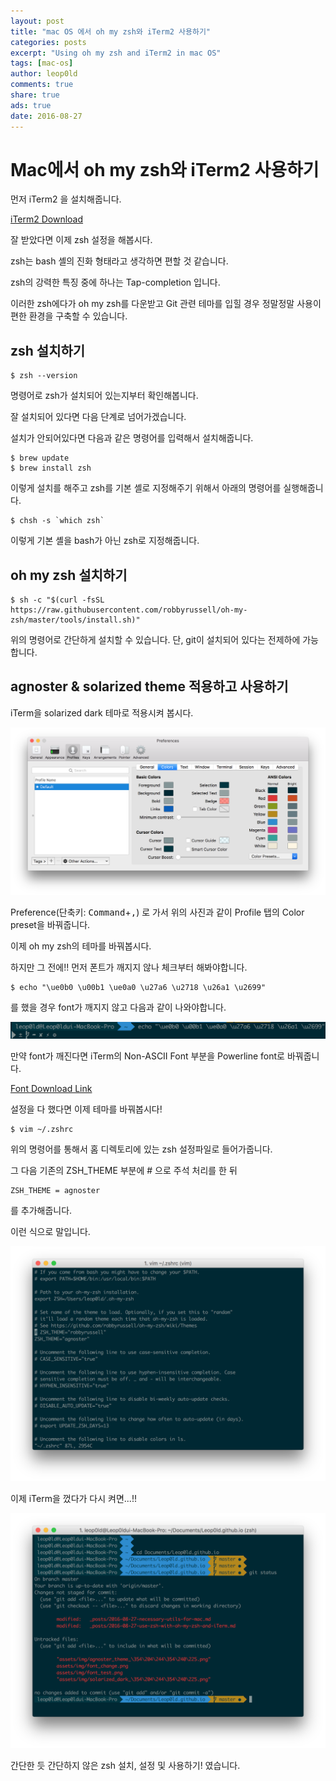 ```yaml
---
layout: post
title: "mac OS 에서 oh my zsh와 iTerm2 사용하기"
categories: posts
excerpt: "Using oh my zsh and iTerm2 in mac OS"
tags: [mac-os]
author: leop0ld
comments: true
share: true
ads: true
date: 2016-08-27
---
```


# Mac에서 oh my zsh와 iTerm2 사용하기

먼저 iTerm2 을 설치해줍니다.

[iTerm2 Download](https://www.iterm2.com/)

잘 받았다면 이제 zsh 설정을 해봅시다.

zsh는 bash 셸의 진화 형태라고 생각하면 편할 것 같습니다.

zsh의 강력한 특징 중에 하나는 Tap-completion 입니다.

이러한 zsh에다가 oh my zsh를 다운받고 Git 관련 테마를 입힐 경우 정말정말 사용이 편한 환경을 구축할 수 있습니다.


## zsh 설치하기

```shell
$ zsh --version
```
명령어로 zsh가 설치되어 있는지부터 확인해봅니다.

잘 설치되어 있다면 다음 단계로 넘어가겠습니다.

설치가 안되어있다면 다음과 같은 명령어를 입력해서 설치해줍니다.

```shell
$ brew update
$ brew install zsh
```
이렇게 설치를 해주고 zsh를 기본 셸로 지정해주기 위해서 아래의 명령어를 실행해줍니다.

```shell
$ chsh -s `which zsh`
```
이렇게 기본 셸을 bash가 아닌 zsh로 지정해줍니다.


## oh my zsh 설치하기

```shell
$ sh -c "$(curl -fsSL https://raw.githubusercontent.com/robbyrussell/oh-my-zsh/master/tools/install.sh)"
```
위의 명령어로 간단하게 설치할 수 있습니다. 단, git이 설치되어 있다는 전제하에 가능합니다.

<script async src="//pagead2.googlesyndication.com/pagead/js/adsbygoogle.js"></script>
<ins class="adsbygoogle"
     style="display:block; text-align:center;"
     data-ad-format="fluid"
     data-ad-layout="in-article"
     data-ad-client="ca-pub-1864899826477546"
     data-ad-slot="2703362319"></ins>
<script>
     (adsbygoogle = window.adsbygoogle || []).push({});
</script>

## agnoster & solarized theme 적용하고 사용하기

iTerm을 solarized dark 테마로 적용시켜 봅시다.

![solarized dark theme](/assets/img/solarized_dark_설정.png)

Preference(단축키: <kbd>Command</kbd>+<kbd>,</kbd>) 로 가서 위의 사진과 같이 Profile 탭의 Color preset을 바꿔줍니다.

이제 oh my zsh의 테마를 바꿔봅시다.

하지만 그 전에!! 먼저 폰트가 깨지지 않나 체크부터 해봐야합니다.

```shell
$ echo "\ue0b0 \u00b1 \ue0a0 \u27a6 \u2718 \u26a1 \u2699"
```
를 했을 경우 font가 깨지지 않고 다음과 같이 나와야합니다.

![font test](/assets/img/font_test.png)

만약 font가 깨진다면 iTerm의 Non-ASCII Font 부분을 Powerline font로 바꿔줍니다.

[Font Download Link](https://github.com/powerline/fonts)

설정을 다 했다면 이제 테마를 바꿔봅시다!

```shell
$ vim ~/.zshrc
```
위의 명령어를 통해서 홈 디렉토리에 있는 zsh 설정파일로 들어가줍니다.

그 다음 기존의 ZSH_THEME 부분에 # 으로 주석 처리를 한 뒤

```shell
ZSH_THEME = agnoster
```
를 추가해줍니다.

이런 식으로 말입니다.

![agnoster theme](/assets/img/agnoster_theme_설정.png)

이제 iTerm을 껐다가 다시 켜면...!!

![최종](/assets/img/final.png)

간단한 듯 간단하지 않은 zsh 설치, 설정 및 사용하기! 였습니다.
